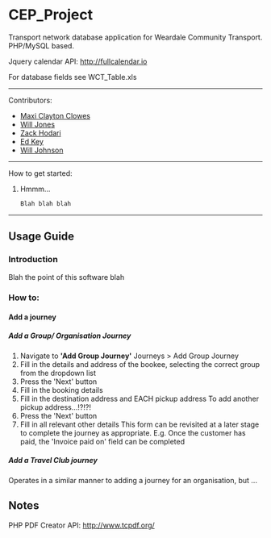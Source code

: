 # CEP_Project

Transport network database application for Weardale Community Transport.
PHP/MySQL based.

Jquery calendar API: http://fullcalendar.io  

For database fields see WCT_Table.xls
________________________________________________________________________________

Contributors:
 - [Maxi Clayton Clowes](https://github.com/mcclowes)
 - [Will Jones](https://github.com/willjejones)
 - [Zack Hodari](https://github.com/ZackHodari)
 - [Ed Key](https://github.com/keyead)
 - [Will Johnson](https://github.com/WillJCJ)
  
________________________________________________________________________________

How to get started:

1. Hmmm...  
    ```bash
    Blah blah blah
    ```

________________________________________________________________________________

## Usage Guide
### Introduction
Blah the point of this software blah

### How to:
#### Add a journey
##### Add a Group/ Organisation Journey
1. Navigate to **'Add Group Journey'**
  Journeys > Add Group Journey
2. Fill in the details and address of the bookee, selecting the correct group from the dropdown list
3. Press the 'Next' button
4. Fill in the booking details
5. Fill in the destination address and EACH pickup address 
  To add another pickup address...!?!?!
6. Press the 'Next' button
7. Fill in all relevant other details
  This form can be revisited at a later stage to complete the journey as appropriate. E.g. Once the customer has paid, the 'Invoice paid on' field can be completed

##### Add a Travel Club journey
Operates in a similar manner to adding a journey for an organisation, but ...

## Notes
PHP PDF Creator API: http://www.tcpdf.org/
